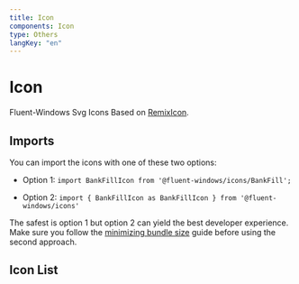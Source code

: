 ```yaml
---
title: Icon
components: Icon
type: Others
langKey: "en"
---
```


# Icon

Fluent-Windows Svg Icons Based on [RemixIcon](https://remixicon.com/).

## Imports

You can import the icons with one of these two options:

- Option 1:
`
import BankFillIcon from '@fluent-windows/icons/BankFill';
`

- Option 2:
`
import { BankFillIcon as BankFillIcon } from '@fluent-windows/icons'
`

The safest is option 1 but option 2 can yield the best developer experience. Make sure you follow the [minimizing bundle size](/getting-started/minimizing-bundle-size) guide before using the second approach.

## Icon List

<IconTemplate />
